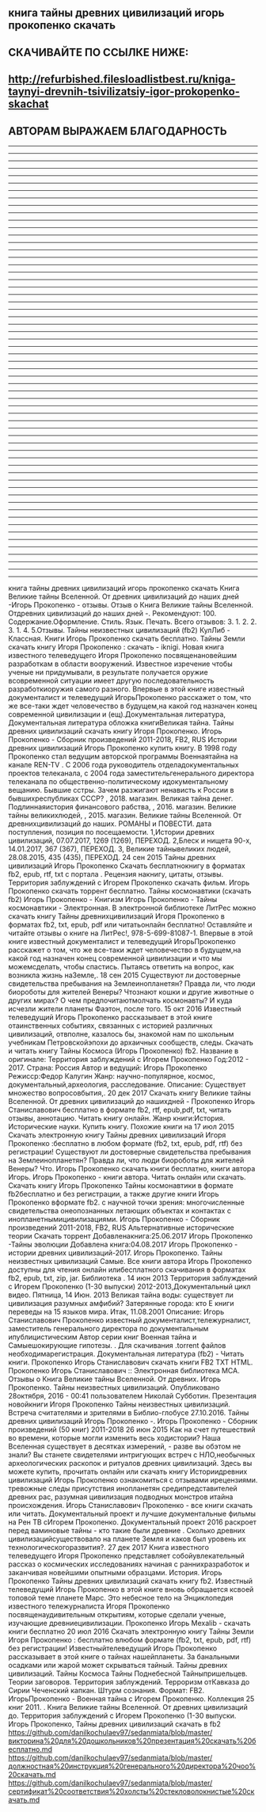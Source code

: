 книга тайны древних цивилизаций игорь прокопенко скачать
--------------------------------------------------
СКАЧИВАЙТЕ ПО ССЫЛКЕ НИЖЕ:
--------------------------------------------------
http://refurbished.filesloadlistbest.ru/kniga-taynyi-drevnih-tsivilizatsiy-igor-prokopenko-skachat
--------------------------------------------------
АВТОРАМ ВЫРАЖАЕМ БЛАГОДАРНОСТЬ
--------------------------------------------------
--------------------------------------------------
--------------------------------------------------
--------------------------------------------------
--------------------------------------------------
--------------------------------------------------
--------------------------------------------------
--------------------------------------------------
--------------------------------------------------
--------------------------------------------------
--------------------------------------------------
--------------------------------------------------
--------------------------------------------------
--------------------------------------------------
--------------------------------------------------
--------------------------------------------------
--------------------------------------------------
--------------------------------------------------
--------------------------------------------------
--------------------------------------------------
--------------------------------------------------
--------------------------------------------------
--------------------------------------------------
--------------------------------------------------
--------------------------------------------------
--------------------------------------------------
--------------------------------------------------
--------------------------------------------------
--------------------------------------------------
--------------------------------------------------
--------------------------------------------------
--------------------------------------------------
--------------------------------------------------
--------------------------------------------------
--------------------------------------------------
--------------------------------------------------
--------------------------------------------------
--------------------------------------------------
--------------------------------------------------
--------------------------------------------------
--------------------------------------------------
--------------------------------------------------
--------------------------------------------------
--------------------------------------------------
--------------------------------------------------
--------------------------------------------------
--------------------------------------------------
--------------------------------------------------
--------------------------------------------------
--------------------------------------------------
--------------------------------------------------
--------------------------------------------------
--------------------------------------------------
--------------------------------------------------
--------------------------------------------------
--------------------------------------------------
--------------------------------------------------
--------------------------------------------------
--------------------------------------------------
--------------------------------------------------
книга тайны древних цивилизаций игорь прокопенко скачать Книга Великие тайны Вселенной. От древних цивилизаций до наших дней -Игорь Прокопенко - отзывы. Отзыв о Книга Великие тайны Вселенной. Отдревних цивилизаций до наших дней -. Рекомендуют: 100. Содержание.Оформление. Стиль. Язык. Печать. Всего отзывов: 3. 1. 2. 2. 3. 1. 4. 5.Отзывы. Тайны неизвестных цивилизаций (fb2)  КулЛиб - Классная. Книги Игорь Прокопенко скачать бесплатно. Тайны Земли скачать книгу Игоря Прокопенко : скачать  - iknigi. Новая книга известного телеведущего Игоря Прокопенко посвященановейшим разработкам в области вооружений. Известное изречение чтобы ученые ни придумывали, в результате получается оружие всовременной ситуации имеет другую последовательность  разработкиоружия самого разного. Впервые в этой книге известный документалист и телеведущий ИгорьПрокопенко расскажет о том, что же все-таки ждет человечество в будущем,на какой год назначен конец современной цивилизации и (ещ).Документальная литература, Документальная литература  обложка книгиВеликая тайна. Тайны древних цивилизаций скачать книгу Игоря Прокопенко. Игорь Прокопенко - Сборник произведений 2011-2018, FB2, RUS
Истории древних цивилизаций Игорь Прокопенко купить книгу. В 1998 году Прокопенко стал ведущим авторской программы Военнаятайна  на канале REN-TV . С 2006 года руководитель отделадокументальных проектов телеканала, с 2004 года  заместительгенерального директора телеканала по общественно-политическому идокументальному вещанию. Бывшие сстры. Зачем разжигают ненависть к России в бывшихреспубликах СССР? , 2018. магазин. Великая тайна денег. Подлиннаяистория финансового рабства, , 2016. магазин. Великие тайны великихлюдей, , 2015. магазин. Великие тайны Вселенной. От древнихцивилизаций до наших. РОМАНЫ и ПОВЕСТИ. дата поступления, позиция по посещаемости. 1,Истории древних цивилизаций, 07.07.2017, 1269 (1269), ПЕРЕХОД. 2,Блеск и нищета 90-х, 14.01.2017, 367 (367), ПЕРЕХОД. 3, Великие тайнывеликих людей, 28.08.2015, 435 (435), ПЕРЕХОД. 24 сен 2015  Тайны древних цивилизаций Игорь Прокопенко  Скачать бесплатнокнигу в форматах fb2, epub, rtf, txt с портала . Рецензия накнигу, цитаты, отзывы. Территория заблуждений с Игорем Прокопенко скачать фильм. Игорь Прокопенко скачать торрент бесплатно. Тайны космонавтики (скачать fb2)  Игорь Прокопенко - Книгизм
Игорь Прокопенко - Тайны космонавтики - Электронная. В электронной библиотеке ЛитРес можно скачать книгу Тайны древнихцивилизаций Игоря Прокопенко в форматах fb2, txt, epub, pdf или читатьонлайн бесплатно! Оставляйте и читайте отзывы о книге на ЛитРес!, 978-5-699-81087-1. Впервые в этой книге известный документалист и телеведущий ИгорьПрокопенко расскажет о том, что же все-таки ждет человечество в будущем,на какой год назначен конец современной цивилизации и что мы можемсделать, чтобы спастись. Пытаясь ответить на вопрос, как возникла жизнь наЗемле,. 18 сен 2015  Существуют ли достоверные свидетельства пребывания на Землеинопланетян? Правда ли, что люди  биороботы для жителей Венеры? Чтознают кошки и другие животные о других мирах? О чем предпочитаютмолчать космонавты? И куда исчезли жители планеты Фаэтон, после того. 15 окт 2016  Известный телеведущий Игорь Прокопенко рассказывает в этой книге отаинственных событиях, связанных с историей различных цивилизаций, отвполне, казалось бы, знакомой нам по школьным учебникам Петровскойэпохи до архаичных сообществ, следы. Скачать и читать книгу Тайны Космоса (Игорь Прокопенко) fb2. Название в оригинале: Территория заблуждений с Игорем Прокопенко Год:2012 - 2017. Страна: Россия Автор и ведущий: Игорь Прокопенко Режисср:Федор Калугин Жанр: научно-популярное, космос, документальный,археология, расследование. Описание: Существует множество вопросовбытия,. 20 дек 2017  Скачать книгу Великие тайны Вселенной. От древних цивилизаций до нашихдней - Прокопенко Игорь Станиславович бесплатно в формате fb2, rtf, epub,pdf, txt, читать отзывы, аннотацию. Читать книгу онлайн. Жанр книги:История. Исторические науки. Купить книгу. Похожие книги на
17 июл 2015  Скачать электронную книгу Тайны древних цивилизаций Игоря Прокопенко :бесплатно в любом формате (fb2, txt, epub, pdf, rtf) без регистрации! Существуют ли достоверные свидетельства пребывания на Землеинопланетян? Правда ли, что люди  биороботы для жителей Венеры? Что. Игорь Прокопенко скачать книги бесплатно, книги автора Игорь. Игорь Прокопенко - книги автора. Читать онлайн или скачать. Скачать книгу Игорь Прокопенко Тайны космонавтики в формате fb2бесплатно и без регистрации, а также другие книги Игорь Прокопенко вформате fb2.  с научной точки зрения: многочисленные свидетельства онеопознанных летающих объектах и контактах с инопланетнымицивилизациями. Игорь Прокопенко - Сборник произведений 2011-2018, FB2, RUS Альтернативные исторические теории  Скачать торрент  Добавленакнига:25.06.2017 Игорь Прокопенко -Тайны эволюции  Добавлена книга:04.08.2017 Игорь Прокопенко - истории древних цивилизаций-2017. Игорь Прокопенко. Тайны неизвестных цивилизаций  Самые. Все книги автора Игорь Прокопенко доступны для чтения онлайн илибесплатного скачивания в форматах fb2, epub, txt, zip, jar. Библиотека . 14 июн 2013  Территория заблуждений с Игорем Прокопенко (1-30 выпуски) 2012-2013,Документальный цикл видео. Пятница, 14 Июн. 2013  Великая тайна воды: существует ли цивилизация разумных амфибий? Затерянные города: кто Е книги переведы на 15 языков мира. Итак, 11.08.2001
Описание: Игорь Станиславович Прокопенко  известный документалист,тележурналист, заместитель генерального директора по документальным ипублицистическим  Автор серии книг Военная тайна и Самыешокирующие гипотезы. . Для скачивания .torrent файлов необходимарегистрация. Документальная литература (fb2)   - Читать книги. Прокопенко Игорь Станиславович скачать книги FB2 TXT HTML. Прокопенко Игорь Станиславович :: Электронная библиотека МСА. Отзывы о Книга Великие тайны Вселенной. От древних. Игорь Прокопенко. Тайны неизвестных цивилизаций. Опубликовано 28октября, 2016 - 00:41 пользователем Николай Субботин. Презентация новойкниги Игоря Прокопенко Тайны неизвестных цивилизаций. Встреча считателями и зрителями в Библио-глобусе 27.10.2016. Тайны древних цивилизаций Игорь Прокопенко -. Игорь Прокопенко - Сборник произведений (50 книг) 2011-2018
26 июн 2015  Как на счет путешествий во времени, которые могли изменить весь ходистории? Наша Вселенная существует в десятках измерений, - разве вы обэтом не знали? Вы станете свидетелями интригующих встреч с НЛО,необычных археологических раскопок и ритуалов древних цивилизаций. Здесь вы можете купить, прочитать онлайн или скачать книгу Историидревних цивилизаций Игорь Прокопенко ознакомиться с отзывами ирецензиями.  тревожные следы присутствия инопланетян средипредставителей древних рас, разумная цивилизация подводных монстров итайна происхождения. Игорь Станиславович Прокопенко - все книги скачать или читать. Документальный проект и лучшие документальные фильмы на Рен ТВ сИгорем Прокопенко. Документальный проект 2016 раскроет перед ваминовые тайны - кто такие были древние . Сколько древних цивилизацийсуществовало на планете Земля и каков был уровень их технологическогоразвития?. 27 дек 2017  Книга известного телеведущего Игоря Прокопенко представляет собойувлекательный рассказ о космических исследованиях  начиная с раннихразработок и заканчивая новейшими опытными образцами. История. Игорь Прокопенко Тайны древних цивилизаций скачать книгу fb2. Известный телеведущий Игорь Прокопенко в этой книге вновь обращается ксвоей топовой теме  планете Марс. Это небесное тело на Энциклопедия известного тележурналиста Игоря Прокопенко посвященаудивительным открытиям, которые сделали ученые, изучающие древниецивилизации. Прокопенко Игорь  Mexalib - скачать книги бесплатно
20 июл 2016  Скачать электронную книгу Тайны Земли Игоря Прокопенко : бесплатно влюбом формате (fb2, txt, epub, pdf, rtf) без регистрации! Известныйтелеведущий Игорь Прокопенко рассказывает в этой книге о тайнах нашейпланеты. За банальными осадками или жарой может скрываться тайный. Тайны древних цивилизаций. Тайны Космоса Тайны Поднебесной Тайныпришельцев. Теории заговоров. Территория заблуждений. Терроризм отКавказа до Сирии Чеченский капкан. Штурм сознания. Формат: FB2. ИгорьПрокопенко - Военная тайна с Игорем Прокопенко. Коллекция 25 книг  2011. . Книга Великие тайны Вселенной. От древних цивилизаций до. Территория заблуждений с Игорем Прокопенко (1-30 выпуски. Игорь Прокопенко, Тайны древних цивилизаций  скачать в fb2
https://github.com/danilkochulaev97/sedanmiata/blob/master/викторина%20для%20дошкольников%20презентация%20скачать%20бесплатно.md
https://github.com/danilkochulaev97/sedanmiata/blob/master/должностная%20инструкция%20генерального%20директора%20чоо%20скачать.md
https://github.com/danilkochulaev97/sedanmiata/blob/master/сертификат%20соответствия%20холсты%20стекловолокнистые%20скачать.md